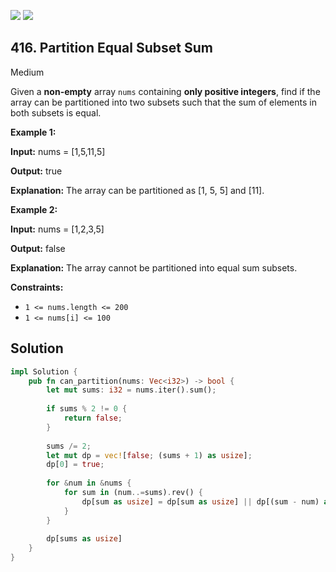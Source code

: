 [![](https://img.shields.io/github/stars/javadev/LeetCode-in-All?label=Stars&style=flat-square)](https://github.com/javadev/LeetCode-in-All)
[![](https://img.shields.io/github/forks/javadev/LeetCode-in-All?label=Fork%20me%20on%20GitHub%20&style=flat-square)](https://github.com/javadev/LeetCode-in-All/fork)

## 416\. Partition Equal Subset Sum

Medium

Given a **non-empty** array `nums` containing **only positive integers**, find if the array can be partitioned into two subsets such that the sum of elements in both subsets is equal.

**Example 1:**

**Input:** nums = [1,5,11,5]

**Output:** true

**Explanation:** The array can be partitioned as [1, 5, 5] and [11].

**Example 2:**

**Input:** nums = [1,2,3,5]

**Output:** false

**Explanation:** The array cannot be partitioned into equal sum subsets.

**Constraints:**

*   `1 <= nums.length <= 200`
*   `1 <= nums[i] <= 100`

## Solution

```rust
impl Solution {
    pub fn can_partition(nums: Vec<i32>) -> bool {
        let mut sums: i32 = nums.iter().sum();
        
        if sums % 2 != 0 {
            return false;
        }
        
        sums /= 2;
        let mut dp = vec![false; (sums + 1) as usize];
        dp[0] = true;
        
        for &num in &nums {
            for sum in (num..=sums).rev() {
                dp[sum as usize] = dp[sum as usize] || dp[(sum - num) as usize];
            }
        }
        
        dp[sums as usize]
    }
}
```